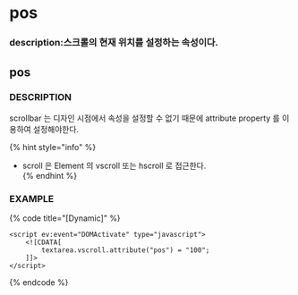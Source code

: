 # pos

### description:스크롤의 현재 위치를 설정하는 속성이다.

## pos

### DESCRIPTION

scrollbar 는 디자인 시점에서 속성을 설정할 수 없기 때문에 attribute property 를 이용하여 설정해야한다.

{% hint style="info" %}
* scroll 은 Element 의 vscroll 또는 hscroll 로 접근한다.  
{% endhint %}

### EXAMPLE

{% code title="\[Dynamic\]" %}
```markup
<script ev:event="DOMActivate" type="javascript">
    <![CDATA[
        textarea.vscroll.attribute("pos") = "100";
    ]]>
</script>
```
{% endcode %}

